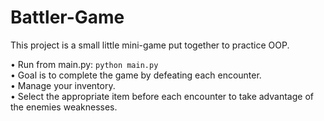 ﻿# Battler-Game

 This project is a small little mini-game put together to practice OOP. <br>

• Run from main.py: `python main.py` <br>
• Goal is to complete the game by defeating each encounter. <br>
• Manage your inventory. <br>
• Select the appropriate item before each encounter to take advantage of the enemies weaknesses. <br>
